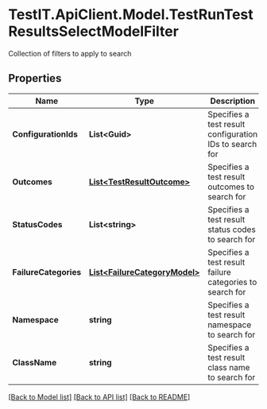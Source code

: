 # TestIT.ApiClient.Model.TestRunTestResultsSelectModelFilter
Collection of filters to apply to search

## Properties

Name | Type | Description | Notes
------------ | ------------- | ------------- | -------------
**ConfigurationIds** | **List&lt;Guid&gt;** | Specifies a test result configuration IDs to search for | [optional] 
**Outcomes** | [**List&lt;TestResultOutcome&gt;**](TestResultOutcome.md) | Specifies a test result outcomes to search for | [optional] 
**StatusCodes** | **List&lt;string&gt;** | Specifies a test result status codes to search for | [optional] 
**FailureCategories** | [**List&lt;FailureCategoryModel&gt;**](FailureCategoryModel.md) | Specifies a test result failure categories to search for | [optional] 
**Namespace** | **string** | Specifies a test result namespace to search for | [optional] 
**ClassName** | **string** | Specifies a test result class name to search for | [optional] 

[[Back to Model list]](../README.md#documentation-for-models) [[Back to API list]](../README.md#documentation-for-api-endpoints) [[Back to README]](../README.md)

